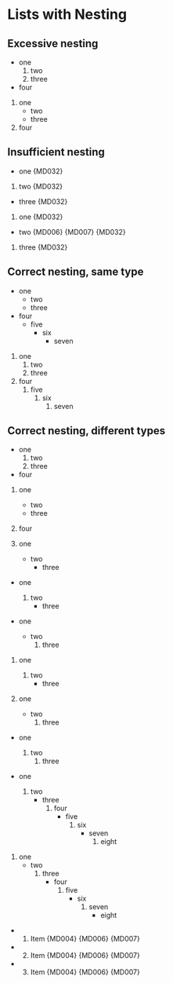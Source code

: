 # Lists with Nesting

## Excessive nesting

- one
   1. two
   1. three
- four

1. one
    - two
    - three
1. four

## Insufficient nesting

- one {MD032}
 1. two {MD032}
- three {MD032}

1. one {MD032}
  - two {MD006} {MD007} {MD032}
1. three {MD032}

## Correct nesting, same type

- one
  - two
  - three
- four
  - five
    - six
      - seven

1. one
   1. two
   1. three
1. four
   1. five
      1. six
         1. seven

## Correct nesting, different types

- one
  1. two
  1. three
- four

1. one
   - two
   - three
1. four

1. one
   - two
     - three

- one
  1. two
     - three

- one
  - two
    1. three

1. one
   1. two
      - three

1. one
   - two
     1. three

- one
  1. two
     1. three

- one
  1. two
     - three
       1. four
          - five
            1. six
               - seven
                 1. eight

1. one
   - two
     1. three
        - four
          1. five
             - six
               1. seven
                  - eight

 * 1. Item {MD004} {MD006} {MD007}
 * 2. Item {MD004} {MD006} {MD007}
 * 3. Item {MD004} {MD006} {MD007}

<!-- markdownlint-configure-file {
  "ul-start-left": true
} -->
